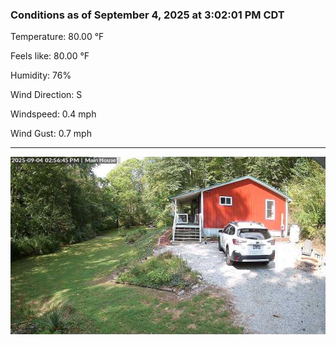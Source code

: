 ### Conditions as of September 4, 2025 at 3:02:01 PM CDT 

Temperature: 80.00 &deg;F

Feels like: 80.00 &deg;F

Humidity: 76%

Wind Direction: S

Windspeed: 0.4 mph

Wind Gust: 0.7 mph

---

<img src="./images/latest.jpeg"/>

